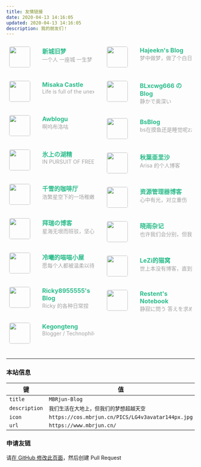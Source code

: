 ```yaml
---
title: 友情链接
date: 2020-04-13 14:16:05
updated: 2020-04-13 14:16:05
description: 我的朋友们！
---
```

<div class="post-body">
   <div id="links">
      <style>
         .links-content{
         margin-top:1rem;
         }
         .link-navigation::after {
         content: " ";
         display: block;
         clear: both;
         }
         .card {
         width: 45%;
         font-size: 1rem;
         padding: 10px 8px;
         border-radius: 4px;
         transition-duration: 0.15s;
         margin-bottom: 1rem;
         display:flex;
         }
         .card:nth-child(odd) {
         float: left;
         }
         .card:nth-child(even) {
         float: right;
         }
         .card:hover {
         transform: scale(1.1);
         box-shadow: 0 2px 6px 0 rgba(0, 0, 0, 0.12), 0 0 6px 0 rgba(0, 0, 0, 0.04);
         }
         .card a {
         border:none;
         }
         .card .ava {
         width: 3.5rem!important;
         height: 3.5rem!important;
         margin:0!important;
         margin-right: 2em!important;
         border-radius:4px;
         }
         .card .card-header {
         font-style: italic;
         overflow: hidden;
         width: 100%;
         }
         .card .card-header a {
         font-style: normal;
         color: #2bbc8a;
         font-weight: bold;
         text-decoration: none;
         }
         .card .card-header a:hover {
         color: #d480aa;
         text-decoration: none;
         }
         .card .card-header .info {
         font-style:normal;
         color:#a3a3a3;
         font-size:14px;
         min-width: 0;
         overflow: hidden;
         white-space: nowrap;
         }
      </style>
      <div class="links-content">
         <div class="link-navigation">
            <!-- <div class="card">
               <img class="ava" src="https://cos.mbrjun.cn/IMGS/2020/09/06/bm.jpg" />
               <div class="card-header">
                  <div>
                     <a href="https://bmyjacks.cn/">Bmyjacks</a>
                  </div>
                  <div class="info">Bmyjacks-Blog</div>
               </div>
            </div>
            友链移除原因：站长忘记续费域名，域名已被他人重新注册，网站目前为非法内容
            Domain Name: bmyjacks.cn
            ROID: 20230331s10001s51840336-cn
            Domain Status: ok
            Registrant: 郭忠奇
            Registrant Contact Email: smart.juming@gmail.com
            Sponsoring Registrar: 中企动力科技股份有限公司
            Name Server: dm2.dns.com
            Name Server: dm1.dns.com
            Registration Time: 2023-03-31 04:06:38
            Expiration Time: 2024-03-31 04:06:38
            DNSSEC: unsigned
            -->
            <div class="card">
               <img class="ava" src="https://cos.mbrjun.cn/IMGS/2020/09/06/xc.png" />
               <div class="card-header">
                  <div>
                     <a href="https://www.itxcjm.top">新城旧梦</a>
                  </div>
                  <div class="info">一个人 一座城 一生梦</div>
               </div>
            </div>
            <div class="card">
               <img class="ava" src="https://registry.npmmirror.com/@floatsheep/fsl-fim/1.0.9/files/avatar.webp" />
               <div class="card-header">
                  <div>
                     <a href="https://blog.hesiy.cn/">Hajeekn's Blog</a>
                  </div>
                  <div class="info">梦中做梦，做了个白日梦</div>
               </div>
            </div>
            <!-- <div class="card">
               <img class="ava" src="https://avatar.mbrjun.cn/avatar/e554da26e947151c678f1f2a8f78e72b" />
               <div class="card-header">
                  <div>
                     <a href="https://qystu.cc/">QYStudio</a>
                  </div>
                  <div class="info">不因何事去制作 只因兴趣而创造</div>
               </div>
            </div>
            友链移除原因：无法访问
            -->
            <!-- <div class="card">
               <img class="ava" src="https://cos.mbrjun.cn/IMGS/2022/04/24/wl.jpg" />
               <div class="card-header">
                  <div>
                     <a href="https://blog.cnmobile.link/">LiangBurs' Blog</a>
                  </div>
                  <div class="info">May all the beauty be blessed.——《Moon Halo》</div>
               </div>
            </div> -->
            <div class="card">
               <img class="ava" src="https://cos.mbrjun.cn/IMGS/2022/04/30/7e.jpg" />
               <div class="card-header">
                  <div>
                     <a href="https://misakacastle.moe/">Misaka Castle</a>
                  </div>
                  <div class="info">Life is full of the unexpected.</div>
               </div>
            </div>
            <!-- <div class="card">
               <img class="ava" src="https://cos.mbrjun.cn/IMGS/2022/05/04/avatar.jpg" />
               <div class="card-header">
                  <div>
                     <a href="https://blog.akula.moe/">Akula::Blog</a>
                  </div>
                  <div class="info">悟已往之不谏，知来者之可追</div>
               </div>
            </div>
            友链移除原因：无法访问
            -->
            <div class="card">
               <img class="ava" src="https://cos.mbrjun.cn/IMGS/2025/01/01/22173bff-81d6-4694-aabd-82eea35a7c8e.webp" />
               <div class="card-header">
                  <div>
                     <a href="https://blog.xcnya.cn/">BLxcwg666 の Blog</a>
                     <!--点不开带 rayid 找我 tg -->
                  </div>
                  <div class="info">静かで奥深い</div>
               </div>
            </div>
            <div class="card">
               <img class="ava" src="https://cos.mbrjun.cn/IMGS/2022/12/29/rv.jpg" />
               <div class="card-header">
                  <div>
                     <a href="https://blog.awbugl.top/">Awblogu</a>
                  </div>
                  <div class="info">啊呜布洛咕</div>
               </div>
            </div>
            <div class="card">
               <img class="ava" src="https://cos.mbrjun.cn/IMGS/2022/12/29/st.jpg" />
               <div class="card-header">
                  <div>
                     <a href="https://blog.bsdayo.moe/">BsBlog</a>
                  </div>
                  <div class="info">bs在摸鱼还是睡觉呢zzz</div>
               </div>
            </div>
            <div class="card">
               <img class="ava" src="https://cos.mbrjun.cn/IMGS/2023/02/04/961e3f30-9244-4034-830b-aff22a833c02.jpg" />
               <div class="card-header">
                  <div>
                     <a href="https://blog.awa.moe/">氷上の湖精</a>
                  </div>
                  <div class="info">IN PURSUIT OF FREEDOM</div>
               </div>
            </div>
            <div class="card">
               <img class="ava" src="https://cos.mbrjun.cn/IMGS/2023/02/04/bcd6a17d-acab-4c77-94a2-685e8882e63c.webp" />
               <div class="card-header">
                  <div>
                     <a href="https://blog.arisa.moe/">秋葉亜里沙</a>
                  </div>
                  <div class="info">Arisa 的个人博客</div>
               </div>
            </div>
            <div class="card">
               <img class="ava" src="https://q1.qlogo.cn/g?b=qq&nk=3526514925&s=640" />
               <div class="card-header">
                  <div>
                     <a href="https://blog.chyk.ink/">千雪的咖啡厅</a>
                  </div>
                  <div class="info">浩繁星空下的一场稚嫩的梦</div>
               </div>
            </div>
            <div class="card">
               <img class="ava" src="https://cos.zyglq.cn/static/web-logo.jpg" />
               <div class="card-header">
                  <div>
                     <a href="https://www.zyglq.cn">资源管理器博客</a>
                  </div>
                  <div class="info">心中有光，对立重伤</div>
               </div>
            </div>
            <!-- <div class="card">
               <img class="ava" src="https://cos.mbrjun.cn/IMGS/2023/02/05/6e2fd027-7539-470d-adca-3a4be5eca290.jpg" />
               <div class="card-header">
                  <div>
                     <a href="https://bakayang.moe">Yang-Blog</a>
                  </div>
                  <div class="info">一只笨蛋的Blog</div>
               </div>
            </div>
            友链移除原因：对方友链移除 -->
            <!-- <div class="card">
            <img class="ava" src="https://cos.mbrjun.cn/IMGS/2023/02/11/5d653ff0-3ed9-4b4c-ab38-016ef22307f3.jpg" />
               <div class="card-header">
                  <div>
                     <a href="https://huige233.github.io/)">huige233's blog</a>
                  </div>
                  <div class="info">Everyone can be the light in the darkness.</div>
               </div>
            </div>
            友链移除原因：无法访问（GitHub Pages 404）
            -->
            <div class="card">
            <img class="ava" src="https://cos.mbrjun.cn/IMGS/2023/04/23/24615ecb-86e9-4178-aefb-f1c1152d12bf.webp" />
               <div class="card-header">
                  <div>
                     <a href="https://new.gbclstudio.cn">拜瑞の博客</a>
                  </div>
                  <div class="info">星海无垠而班驳，坚心不灭而璀璨</div>
               </div>
            </div>
            <!-- <div class="card">
              <img class="ava" src="https://cos.mbrjun.cn/IMGS/2023/06/28/a4669177-86f9-4a56-ae63-8237fc55e94e.webp" />
              <div class="card-header">
                 <div>
                    <a href="https://9941y.top">Sh1zuku的小屋</a>
                 </div>
                 <div class="info">唯爱与科技不可辜负</div>
               </div>
            </div>
            友链移除原因：无法访问
            -->
            <div class="card"> 
               <img class="ava" src="https://cos.mbrjun.cn/IMGS/2023/05/15/2b915e23-5d1d-4c44-a343-9e730fb0a11f.webp" />
               <div class="card-header">
                  <div>
                     <a href="https://lihaoyu.cn">晓雨杂记</a>
                  </div>
                  <div class="info">也许我们会分别，但我们将永远不会忘记彼此</div>
               </div>
            </div>
            <div class="card"> 
               <img class="ava" src="https://cos.mbrjun.cn/IMGS/2023/08/10/3b548d8e-c94f-401f-b058-44e76d5fc7c1.webp" />
               <div class="card-header">
                  <div>
                     <a href="https://hiyase.github.io">冷曦的喵喵小屋</a>
                  </div>
                  <div class="info">愿每个人都被温柔以待</div>
               </div>
            </div>
            <!-- <div class="card">
               <img class="ava" src="https://cos.mbrjun.cn/IMGS/2023/08/08/8a50e41c-c1dd-4b70-8a99-404bdc830488.webp" />
               <div class="card-header">
                  <div>
                     <a href="https://blog.sakurakooi.cyou/">SakuraKooi's Blog</a>
                  </div>
                  <div class="info">梦是幽蓝色彩 灵魂如雪纯白</div>
               </div>
            </div>
            友链移除原因：无法访问（NXDOMAIN） -->
            <div class="card">
               <img class="ava" src="https://cos.mbrjun.cn/IMGS/2023/08/15/899315c3-1a0c-443c-8aae-5a2a455214b3.webp" />
               <div class="card-header">
                  <div>
                     <a href="https://leziblog.com">LeZi的猫窝</a>
                  </div>
                  <div class="info">世上本没有博客，直到有了程序员</div>
               </div>
            </div>
            <div class="card">
               <img class="ava" src="https://cos.mbrjun.cn/IMGS/2023/08/29/d25711c5-649f-4cbe-8684-e985e561e899.webp" />
               <div class="card-header">
                  <div>
                     <a href="https://blog.rkk.moe">Ricky8955555's Blog</a>
                  </div>
                  <div class="info">Ricky 的各种日常捏</div>
               </div>
            </div>
            <div class="card">
               <img class="ava" src="https://cos.mbrjun.cn/IMGS/2024/09/27/066e5445-1f3e-46a4-9bb3-cde563699f0e.webp" />
               <div class="card-header">
                  <div>
                     <a href="https://blog.gxres.net">Restent's Notebook</a>
                  </div>
                  <div class="info">静寂に問う 答えを求めて</div>
               </div>
            </div>
            <div class="card">
               <img class="ava" src="https://bu.dusays.com/2023/12/23/65867c3357bb6.jpg" />
               <div class="card-header">
                  <div>
                     <a href="https://kegongteng.cn/">Kegongteng</a>
                  </div>
                  <div class="info">Blogger / Technophile / Student</div>
               </div>
            </div>
            <!-- <div class="card">
               <img class="ava" src="https://blog.sinzmise.top/images/icon.png" />
               <div class="card-header">
                  <div>
                     <a href="https://blog.sinzmise.top/">汐塔魔法屋</a>
                  </div>
                  <div class="info">种下一颗有故事的种子，让它带着魔法和奇迹生根发芽</div>
               </div>
            </div>
            友链移除原因：头像302到非图片资源 -->
            <!-- <div class="card">
               <img class="ava" src="https://vxcode.top/assets/icon/logo2.png" />
               <div class="card-header">
                  <div>
                     <a href="https://vxcode.top/">文奚.技术驿站</a>
                  </div>
                  <div class="info">代码在手，天下我有</div>
               </div>
            </div>
            友链移除原因：头像404
            -->
            <!--
               在上方添加你的网站
               像其他网站一样，添加一段 HTML 代码
               <div class="card">
                  ...
               </div>
               请参考 https://github.com/MBRjun/MBRjun-Blog/pull/4/commits/b637e43bb43e6cc661e0c78a16242ed43ed74f00
               您需要提供不超过 100kB 的矩形头像，接受 WebP（强烈推荐）、JPEG、PNG、ICO，推荐使用 squoosh.app 在线压缩
               请确保链接可以在以下测试点均可以正常访问，我们会定期检查并维护友链，如果连续无法访问，您的友链可能会被移除（移除友链操作均会事先通知，修复后，请重新创建 PR）
               AS：4837 6939 17676 20473 45090 137908
               如果无法添加 AS 白名单，请添加下面的 IP 进入白名单
               IPv4：111.163.0.0/16 60.24.57.0/24 43.129.183.0/24 126.220.96.0/24 198.13.46.0/24
               IPv6：2408:8210::/32 2400:2652:480:5200::/64 2406:840:ee4::/44 2001:470:18:444::/64
            -->
         </div>
      </div>
   </div>
</div>

---
### 本站信息

|键|值|
|---|---|
|``title``|``MBRjun-Blog``|
|``description``|``我们生活在大地上，但我们的梦想超越天空``|
|``icon``|``https://cos.mbrjun.cn/PICS/LG4v3avatar144px.jpg``|
|``url``|``https://www.mbrjun.cn/``|

### 申请友链
请[在 GitHub 修改此页面](https://github.com/MBRjun/MBRjun-Blog/edit/main/source/links/index.md)，然后创建 Pull Request
